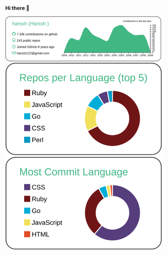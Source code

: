 ### Hi there 👋
![](https://raw.githubusercontent.com/harssh/harssh/master/profile-summary-card-output/vue/0-profile-details.svg)
![](https://raw.githubusercontent.com/harssh/harssh/master/profile-summary-card-output/vue/1-repos-per-language.svg)
![](https://raw.githubusercontent.com/harssh/harssh/master/profile-summary-card-output/vue/2-most-commit-language.svg)
